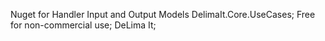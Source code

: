 ﻿Nuget for Handler Input and Output Models DelimaIt.Core.UseCases;
Free for non-commercial use;
DeLima It;